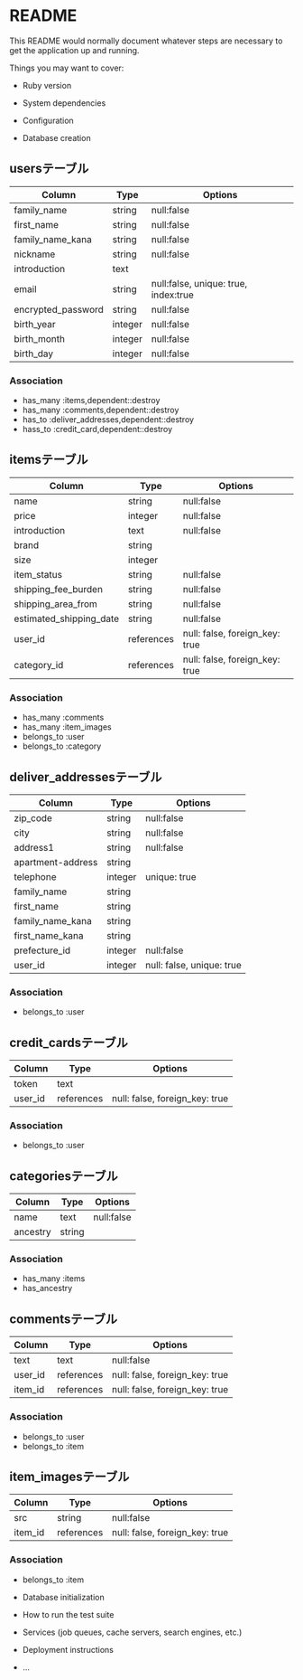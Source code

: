 # README

This README would normally document whatever steps are necessary to get the
application up and running.

Things you may want to cover:

* Ruby version

* System dependencies

* Configuration

* Database creation
## usersテーブル

|Column|Type|Options|
|------|----|-------|
|family_name|string|null:false|
|first_name|string|null:false|
|family_name_kana|string|null:false|
|nickname|string|null:false|
|introduction|text||
|email|string|null:false, unique: true, index:true|
|encrypted_password|string|null:false|
|birth_year|integer|null:false|
|birth_month|integer|null:false|
|birth_day|integer|null:false|


### Association
- has_many :items,dependent::destroy
- has_many :comments,dependent::destroy
- has_to :deliver_addresses,dependent::destroy
- hass_to :credit_card,dependent::destroy



## itemsテーブル

|Column|Type|Options|
|------|----|-------|
|name|string|null:false|
|price|integer|null:false|
|introduction|text|null:false|
|brand|string||
|size|integer||
|item_status|string|null:false|
|shipping_fee_burden|string|null:false|
|shipping_area_from|string|null:false|
|estimated_shipping_date|string|null:false|
|user_id|references|null: false, foreign_key: true|
|category_id|references|null: false, foreign_key: true|


### Association
- has_many :comments
- has_many :item_images
- belongs_to :user
- belongs_to :category

## deliver_addressesテーブル

|Column|Type|Options|
|------|----|-------|
|zip_code|string|null:false|
|city|string|null:false|
|address1|string|null:false|
|apartment-address|string||
|telephone|integer|unique: true|
|family_name|string|
|first_name|string|
|family_name_kana|string|
|first_name_kana|string|
|prefecture_id|integer|null:false|
|user_id|integer|null: false, unique: true|


### Association
- belongs_to :user

## credit_cardsテーブル

|Column|Type|Options|
|------|----|-------|
|token|text||
|user_id|references|null: false, foreign_key: true|


### Association
- belongs_to :user

## categoriesテーブル

|Column|Type|Options|
|------|----|-------|
|name|text|null:false|
|ancestry|string||


### Association
- has_many :items
- has_ancestry

## commentsテーブル

|Column|Type|Options|
|------|----|-------|
|text|text|null:false|
|user_id|references|null: false, foreign_key: true|
|item_id|references|null: false, foreign_key: true|


### Association
- belongs_to :user
- belongs_to :item

## item_imagesテーブル

|Column|Type|Options|
|------|----|-------|
|src|string|null:false|
|item_id|references|null: false, foreign_key: true|


### Association
- belongs_to :item

* Database initialization

* How to run the test suite

* Services (job queues, cache servers, search engines, etc.)

* Deployment instructions

* ...
